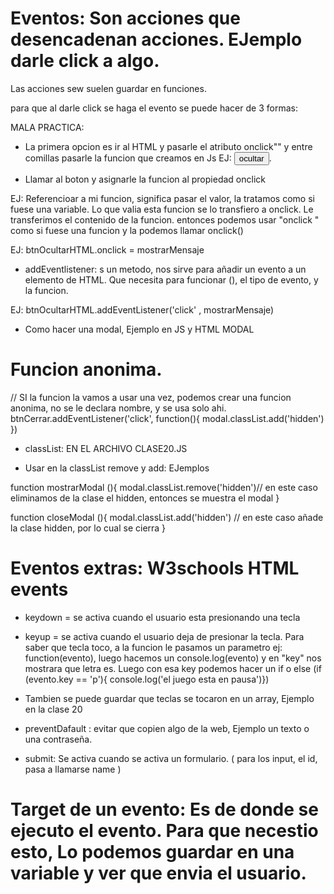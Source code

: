 # Eventos: Son acciones que desencadenan acciones. EJemplo darle click a algo. 

Las acciones sew suelen guardar en funciones.

para que al darle click se haga el evento se puede hacer de 3 formas:


MALA PRACTICA: 
- La primera opcion es ir al HTML y pasarle el atributo onclick"" y entre comillas pasarle la funcion que creamos en Js  EJ: <button id="btn-ocultar" onclick="mostrarMensaje()">ocultar</button>.

- Llamar al boton y asignarle la funcion al propiedad onclick 

EJ: Referencioar a mi funcion, significa pasar el valor, la tratamos como si fuese una variable. Lo que valia esta funcion se lo transfiero a onclick. Le transferimos el contenido de la funcion. entonces podemos usar "onclick " como si fuese una funcion y la podemos llamar onclick()

EJ:
btnOcultarHTML.onclick = mostrarMensaje


- addEventlistener: s un metodo, nos sirve para añadir un evento a un elemento de HTML. Que necesita para funcionar (), el tipo de evento, y la funcion.

EJ: 
btnOcultarHTML.addEventListener('click' , mostrarMensaje)

- Como hacer una modal, Ejemplo en JS y HTML MODAL


# Funcion anonima. 
// SI la funcion la vamos a usar una vez, podemos crear una funcion anonima, no se le declara nombre, y se usa solo ahi.
btnCerrar.addEventListener('click', function(){
    modal.classList.add('hidden')
})


- classList: EN EL ARCHIVO CLASE20.JS

- Usar en la classList remove y add: EJemplos 

function mostrarModal  (){
    modal.classList.remove('hidden')// en este caso eliminamos de la clase el hidden, entonces se muestra el modal
}


function closeModal (){
    modal.classList.add('hidden') // en este caso añade la clase hidden, por lo cual se cierra
}



# Eventos extras: W3schools HTML events

- keydown = se activa cuando el usuario esta presionando una tecla
- keyup = se activa cuando el usuario deja de presionar la tecla.
Para saber que tecla toco, a la funcion le pasamos un parametro ej: function(evento), luego hacemos un console.log(evento) y en "key" nos mostrara que letra es. Luego con esa key podemos hacer un if o else (if (evento.key == 'p'){ console.log('el juego esta en pausa')})
- Tambien se puede guardar que teclas se tocaron en un array, Ejemplo en la clase 20 
- preventDafault : evitar que copien algo de la web, Ejemplo un texto o una contraseña.

- submit: Se activa cuando se activa un formulario. ( para los input, el id, pasa a llamarse name )



# Target de un evento: Es de donde se ejecuto el evento. Para que necestio esto, Lo podemos guardar en una variable y ver que envia el usuario. 
